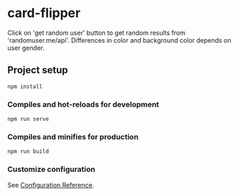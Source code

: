 # card-flipper
Click on 'get random user' button to get random results from 'randomuser.me/api'.
Differences in color and background color depends on user gender.


## Project setup
```
npm install
```

### Compiles and hot-reloads for development
```
npm run serve
```

### Compiles and minifies for production
```
npm run build
```

### Customize configuration
See [Configuration Reference](https://cli.vuejs.org/config/).
